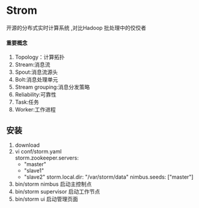 # Strom

开源的分布式实时计算系统 ,对比Hadoop 批处理中的佼佼者

#### 重要概念

1. Topology：计算拓扑
2. Stream:消息流
3. Spout:消息流源头
4. Bolt:消息处理单元
5. Stream grouping:消息分发策略
6. Reliability:可靠性
7. Task:任务
8. Worker:工作进程

## 安装

1. download
2. vi conf/storm.yaml  
	storm.zookeeper.servers:
    - "master"
    - "slave1"
    - "slave2"
	storm.local.dir: "/var/storm/data"
	nimbus.seeds: ["master"]
3. bin/storm nimbus 启动主控制点
4. bin/storm supervisor 启动工作节点
5. bin/storm ui 启动管理页面
	